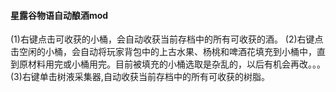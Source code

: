 #### 星露谷物语自动酿酒mod

(1)右键点击可收获的小桶，会自动收获当前存档中的所有可收获的酒。
(2)右键点击空闲的小桶，会自动将玩家背包中的上古水果、杨桃和啤酒花填充到小桶中，直到原材料用完或小桶用完。目前被填充的小桶选取是杂乱的，以后有机会再改。。。
(3)右键单击树液采集器,自动收获当前存档中的所有可收获的树脂。
